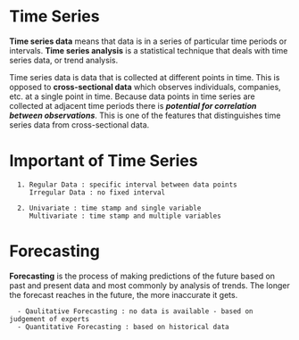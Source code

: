 # Time Series

**Time series data** means that data is in a series of  particular time periods or intervals. **Time series analysis** is a statistical technique that deals with time series data, or trend analysis.

Time series data is data that is collected at different points in time. This is opposed to **cross-sectional data** which observes individuals, companies, etc. at a single point in time. Because data points in time series are collected at adjacent time periods there is ***potential for correlation between observations***. This is one of the features that distinguishes time series data from cross-sectional data.

# Important of Time Series

      1. Regular Data : specific interval between data points
         Irregular Data : no fixed interval
         
      2. Univariate : time stamp and single variable
         Multivariate : time stamp and multiple variables

# Forecasting

**Forecasting** is the process of making predictions of the future based on past and present data and most commonly by analysis of trends. The longer the forecast reaches in the future, the more inaccurate it gets.

      - Qaulitative Forecasting : no data is available - based on judgement of experts
      - Quantitative Forecasting : based on historical data 
